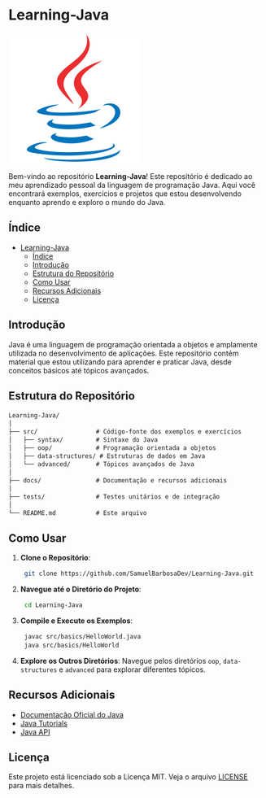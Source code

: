# Learning-Java

![Java Logo](https://raw.githubusercontent.com/devicons/devicon/refs/heads/master/icons/java/java-original.svg)

Bem-vindo ao repositório **Learning-Java**! Este repositório é dedicado ao meu aprendizado pessoal da linguagem de programação Java. Aqui você encontrará exemplos, exercícios e projetos que estou desenvolvendo enquanto aprendo e exploro o mundo do Java.

## Índice

- [Learning-Java](#learning-java)
  - [Índice](#índice)
  - [Introdução](#introdução)
  - [Estrutura do Repositório](#estrutura-do-repositório)
  - [Como Usar](#como-usar)
  - [Recursos Adicionais](#recursos-adicionais)
  - [Licença](#licença)

## Introdução

Java é uma linguagem de programação orientada a objetos e amplamente utilizada no desenvolvimento de aplicações. Este repositório contém material que estou utilizando para aprender e praticar Java, desde conceitos básicos até tópicos avançados.

## Estrutura do Repositório

```plaintext
Learning-Java/
│
├── src/                # Código-fonte dos exemplos e exercícios
│   ├── syntax/         # Sintaxe do Java
│   ├── oop/            # Programação orientada a objetos
│   ├── data-structures/ # Estruturas de dados em Java
│   └── advanced/       # Tópicos avançados de Java
│
├── docs/               # Documentação e recursos adicionais
│
├── tests/              # Testes unitários e de integração
│
└── README.md           # Este arquivo
```

## Como Usar

1. **Clone o Repositório**:

   ```bash
    git clone https://github.com/SamuelBarbosaDev/Learning-Java.git
   ```

2. **Navegue até o Diretório do Projeto**:

   ```bash
    cd Learning-Java
   ```

3. **Compile e Execute os Exemplos**:

   ```bash
    javac src/basics/HelloWorld.java
    java src/basics/HelloWorld
   ```

4. **Explore os Outros Diretórios**:
   Navegue pelos diretórios `oop`, `data-structures` e `advanced` para explorar diferentes tópicos.

## Recursos Adicionais

- [Documentação Oficial do Java](https://docs.oracle.com/javase/8/docs/)
- [Java Tutorials](https://docs.oracle.com/javase/tutorial/)
- [Java API](https://docs.oracle.com/javase/8/docs/api/)

## Licença

Este projeto está licenciado sob a Licença MIT. Veja o arquivo [LICENSE](LICENSE) para mais detalhes.
